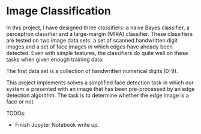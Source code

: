 # Image Classification

In this project, I have designed three classifiers: a naive Bayes classifier, a perceptron classifier and a large-margin (MIRA) classifier. These classifiers are tested on two image data sets: a set of scanned handwritten digit images and a set of face images in which edges have already been detected. Even with simple features, the classifiers do quite well on these tasks when given enough training data.

The first data set is a collection of handwritten numerical digits (0-9).

This project implements solves a simplified face detection task in which our system is presented with an image that has been pre-processed by an edge detection algorithm. The task is to determine whether the edge image is a face or not.

TODOs:
- Finish Jupyter Notebook write up.